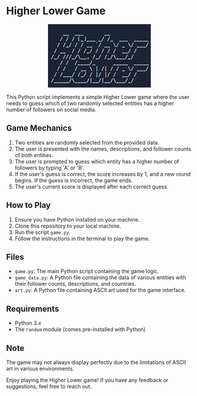 # Higher Lower Game

<p align="center">
  <img src="./image.png" alt="Game Logo">
</p>

This Python script implements a simple Higher Lower game where the user needs to guess which of two randomly selected entities has a higher number of followers on social media.

## Game Mechanics

1. Two entities are randomly selected from the provided data.
2. The user is presented with the names, descriptions, and follower counts of both entities.
3. The user is prompted to guess which entity has a higher number of followers by typing 'A' or 'B'.
4. If the user's guess is correct, the score increases by 1, and a new round begins. If the guess is incorrect, the game ends.
5. The user's current score is displayed after each correct guess.

## How to Play

1. Ensure you have Python installed on your machine.
2. Clone this repository to your local machine.
3. Run the script `game.py`.
4. Follow the instructions in the terminal to play the game.

## Files

- `game.py`: The main Python script containing the game logic.
- `game_data.py`: A Python file containing the data of various entities with their follower counts, descriptions, and countries.
- `art.py`: A Python file containing ASCII art used for the game interface.

## Requirements

- Python 3.x
- The `random` module (comes pre-installed with Python)

## Note

The game may not always display perfectly due to the limitations of ASCII art in various environments.

Enjoy playing the Higher Lower game! If you have any feedback or suggestions, feel free to reach out.
